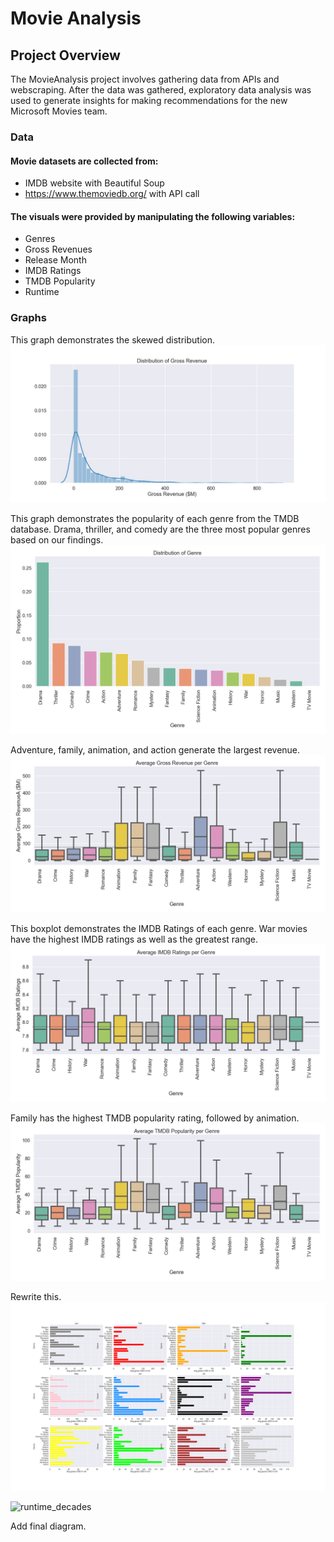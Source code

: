 # Movie Analysis

## Project Overview

The MovieAnalysis project involves gathering data from APIs and webscraping. After the data was gathered, exploratory data analysis was used to generate insights for making recommendations for the new Microsoft Movies team. 

### Data

#### Movie datasets are collected from:
  * IMDB website with Beautiful Soup
  * https://www.themoviedb.org/ with API call

#### The visuals were provided by manipulating the following variables:
  * Genres
  * Gross Revenues
  * Release Month
  * IMDB Ratings
  * TMDB Popularity
  * Runtime


### Graphs

This graph demonstrates the skewed distribution. 
![gross_earnings_distribution](graphs/gross_earnings_distribution.jpg)


This graph demonstrates the popularity of each genre from the TMDB database. Drama, thriller, and comedy are the three most popular genres based on our findings. 
![distribution_genre](graphs/Distribution_genre.png)


Adventure, family, animation, and action generate the largest revenue. 
![average_gross_earnings](graphs/Average_Gross_Earnings.png)


This boxplot demonstrates the IMDB Ratings of each genre. War movies have the highest IMDB ratings as well as the greatest range.
![average_rating](graphs/Average_IMDB_Ratings.png)


Family has the highest TMDB popularity rating, followed by animation.
![TMDB_popularity](graphs/Average_TMDB_Popularity.png)


Rewrite this.
![month_genre_gross_median](graphs/month_genre_gross_median.png)

![runtime_decades](runntime_decades.JPG)

Add final diagram.

